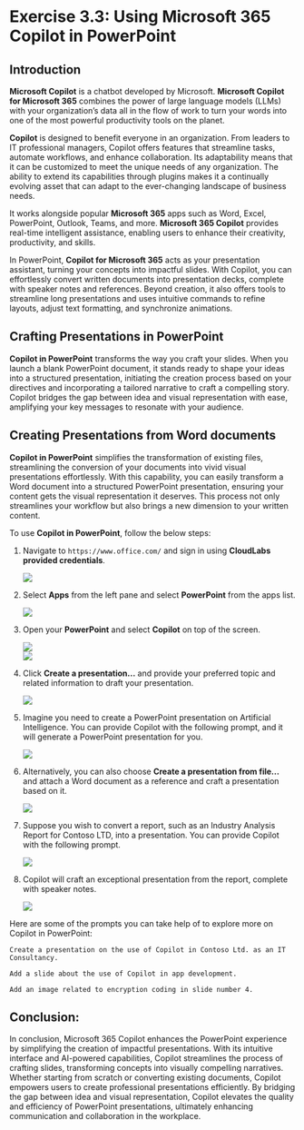 # Exercise 3.3: Using Microsoft 365 Copilot in PowerPoint

## Introduction

**Microsoft Copilot** is a chatbot developed by Microsoft. **Microsoft Copilot for Microsoft 365** combines the power of large language models (LLMs) with your organization’s data all in the flow of work to turn your words into one of the most powerful productivity tools on the planet.

**Copilot** is designed to benefit everyone in an organization. From leaders to IT professional managers, Copilot offers features that streamline tasks, automate workflows, and enhance collaboration. Its adaptability means that it can be customized to meet the unique needs of any organization. The ability to extend its capabilities through plugins makes it a continually evolving asset that can adapt to the ever-changing landscape of business needs.

It works alongside popular **Microsoft 365** apps such as Word, Excel, PowerPoint, Outlook, Teams, and more. **Microsoft 365 Copilot** provides real-time intelligent assistance, enabling users to enhance their creativity, productivity, and skills.

In PowerPoint, **Copilot for Microsoft 365** acts as your presentation assistant, turning your concepts into impactful slides. With Copilot, you can effortlessly convert written documents into presentation decks, complete with speaker notes and references. Beyond creation, it also offers tools to streamline long presentations and uses intuitive commands to refine layouts, adjust text formatting, and synchronize animations.

## Crafting Presentations in PowerPoint

**Copilot in PowerPoint** transforms the way you craft your slides. When you launch a blank PowerPoint document, it stands ready to shape your ideas into a structured presentation, initiating the creation process based on your directives and incorporating a tailored narrative to craft a compelling story. Copilot bridges the gap between idea and visual representation with ease, amplifying your key messages to resonate with your audience.

## Creating Presentations from Word documents

**Copilot in PowerPoint** simplifies the transformation of existing files, streamlining the conversion of your documents into vivid visual presentations effortlessly. With this capability, you can easily transform a Word document into a structured PowerPoint presentation, ensuring your content gets the visual representation it deserves. This process not only streamlines your workflow but also brings a new dimension to your written content.

To use **Copilot in PowerPoint**, follow the below steps:

1. Navigate to `https://www.office.com/` and sign in using **CloudLabs provided credentials**.

   ![](./media/office-page.png)

1. Select **Apps** from the left pane and select **PowerPoint** from the apps list.

   ![](./media/office-apps-page.png)

1. Open your **PowerPoint** and select **Copilot** on top of the screen.

   ![](./media/ppt1.1.png)  
   ![](./media/ppt-copilot.png)

1. Click **Create a presentation...** and provide your preferred topic and related information to draft your presentation.

   ![](./media/create-ppt-copilot.png)

1. Imagine you need to create a PowerPoint presentation on Artificial Intelligence. You can provide Copilot with the following prompt, and it will generate a PowerPoint presentation for you.

   ![](./media/ppt1.2.png)

1. Alternatively, you can also choose **Create a presentation from file...** and attach a Word document as a reference and craft a presentation based on it.

   ![](./media/ppt-from-doc.png)

1. Suppose you wish to convert a report, such as an Industry Analysis Report for Contoso LTD, into a presentation. You can provide Copilot with the following prompt.

   ![](./media/ppt1.3.png)

1. Copilot will craft an exceptional presentation from the report, complete with speaker notes.

   ![](./media/ppt.14.png)

Here are some of the prompts you can take help of to explore more on Copilot in PowerPoint:

```
Create a presentation on the use of Copilot in Contoso Ltd. as an IT Consultancy.
```
```
Add a slide about the use of Copilot in app development.
```
```
Add an image related to encryption coding in slide number 4.
```

## Conclusion:

In conclusion, Microsoft 365 Copilot enhances the PowerPoint experience by simplifying the creation of impactful presentations. With its intuitive interface and AI-powered capabilities, Copilot streamlines the process of crafting slides, transforming concepts into visually compelling narratives. Whether starting from scratch or converting existing documents, Copilot empowers users to create professional presentations efficiently. By bridging the gap between idea and visual representation, Copilot elevates the quality and efficiency of PowerPoint presentations, ultimately enhancing communication and collaboration in the workplace.